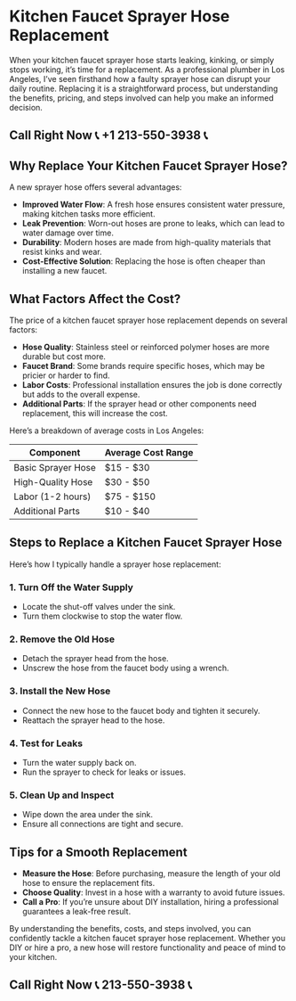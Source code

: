 # Kitchen Faucet Sprayer Hose Replacement

When your kitchen faucet sprayer hose starts leaking, kinking, or simply stops working, it’s time for a replacement. As a professional plumber in Los Angeles, I’ve seen firsthand how a faulty sprayer hose can disrupt your daily routine. Replacing it is a straightforward process, but understanding the benefits, pricing, and steps involved can help you make an informed decision.

## Call Right Now 📞 +1 213-550-3938 📞

## Why Replace Your Kitchen Faucet Sprayer Hose?

A new sprayer hose offers several advantages:  
- **Improved Water Flow**: A fresh hose ensures consistent water pressure, making kitchen tasks more efficient.  
- **Leak Prevention**: Worn-out hoses are prone to leaks, which can lead to water damage over time.  
- **Durability**: Modern hoses are made from high-quality materials that resist kinks and wear.  
- **Cost-Effective Solution**: Replacing the hose is often cheaper than installing a new faucet.  

## What Factors Affect the Cost?  

The price of a kitchen faucet sprayer hose replacement depends on several factors:  
- **Hose Quality**: Stainless steel or reinforced polymer hoses are more durable but cost more.  
- **Faucet Brand**: Some brands require specific hoses, which may be pricier or harder to find.  
- **Labor Costs**: Professional installation ensures the job is done correctly but adds to the overall expense.  
- **Additional Parts**: If the sprayer head or other components need replacement, this will increase the cost.  

Here’s a breakdown of average costs in Los Angeles:  

| Component            | Average Cost Range |  
|----------------------|--------------------|  
| Basic Sprayer Hose    | $15 - $30         |  
| High-Quality Hose     | $30 - $50         |  
| Labor (1-2 hours)     | $75 - $150        |  
| Additional Parts      | $10 - $40         |  

## Steps to Replace a Kitchen Faucet Sprayer Hose  

Here’s how I typically handle a sprayer hose replacement:  

### 1. Turn Off the Water Supply  
- Locate the shut-off valves under the sink.  
- Turn them clockwise to stop the water flow.  

### 2. Remove the Old Hose  
- Detach the sprayer head from the hose.  
- Unscrew the hose from the faucet body using a wrench.  

### 3. Install the New Hose  
- Connect the new hose to the faucet body and tighten it securely.  
- Reattach the sprayer head to the hose.  

### 4. Test for Leaks  
- Turn the water supply back on.  
- Run the sprayer to check for leaks or issues.  

### 5. Clean Up and Inspect  
- Wipe down the area under the sink.  
- Ensure all connections are tight and secure.  

## Tips for a Smooth Replacement  

- **Measure the Hose**: Before purchasing, measure the length of your old hose to ensure the replacement fits.  
- **Choose Quality**: Invest in a hose with a warranty to avoid future issues.  
- **Call a Pro**: If you’re unsure about DIY installation, hiring a professional guarantees a leak-free result.  

By understanding the benefits, costs, and steps involved, you can confidently tackle a kitchen faucet sprayer hose replacement. Whether you DIY or hire a pro, a new hose will restore functionality and peace of mind to your kitchen.
## Call Right Now 📞 213-550-3938 📞